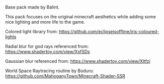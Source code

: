 Base pack made by Bálint.

This pack focuses on the original minecraft aesthetics while adding some nice lighting and more life to the game. 



Colored light library from:
https://github.com/eclipseisoffline/iris-coloured-lights

Radial blur for god rays referenced from:
https://www.shadertoy.com/view/XsfSDs

Gaussian blur referenced from:
https://www.shadertoy.com/view/Xltfzj

World Space Raytracing routine by Boduru:
https://github.com/MahoganyTown/Minecraft-Shader-SSR

